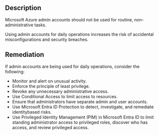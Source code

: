 ## Description

Microsoft Azure admin accounts should not be used for routine, non-administrative tasks.

Using admin accounts for daily operations increases the risk of accidental misconfigurations and security breaches.

## Remediation

If admin accounts are being used for daily operations, consider the following:

- Monitor and alert on unusual activity.
- Enforce the principle of least privilege.
- Revoke any unnecessary administrative access.
- Use Conditional Access to limit access to resources.
- Ensure that administrators have separate admin and user accounts.
- Use Microsoft Entra ID Protection to detect, investigate, and remediate identitybased risks.
- Use Privileged Identity Management (PIM) in Microsoft Entra ID to limit standing administrator access to privileged roles, discover who has access, and review privileged access.
